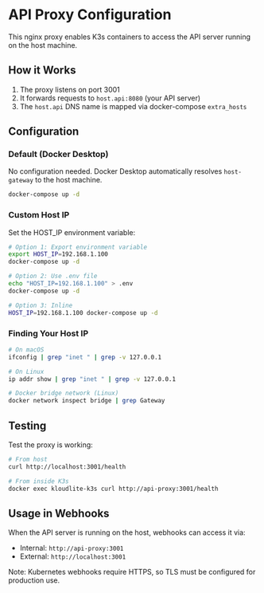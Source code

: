 # API Proxy Configuration

This nginx proxy enables K3s containers to access the API server running on the host machine.

## How it Works

1. The proxy listens on port 3001
2. It forwards requests to `host.api:8080` (your API server)
3. The `host.api` DNS name is mapped via docker-compose `extra_hosts`

## Configuration

### Default (Docker Desktop)

No configuration needed. Docker Desktop automatically resolves `host-gateway` to the host machine.

```bash
docker-compose up -d
```

### Custom Host IP

Set the HOST_IP environment variable:

```bash
# Option 1: Export environment variable
export HOST_IP=192.168.1.100
docker-compose up -d

# Option 2: Use .env file
echo "HOST_IP=192.168.1.100" > .env
docker-compose up -d

# Option 3: Inline
HOST_IP=192.168.1.100 docker-compose up -d
```

### Finding Your Host IP

```bash
# On macOS
ifconfig | grep "inet " | grep -v 127.0.0.1

# On Linux
ip addr show | grep "inet " | grep -v 127.0.0.1

# Docker bridge network (Linux)
docker network inspect bridge | grep Gateway
```

## Testing

Test the proxy is working:

```bash
# From host
curl http://localhost:3001/health

# From inside K3s
docker exec kloudlite-k3s curl http://api-proxy:3001/health
```

## Usage in Webhooks

When the API server is running on the host, webhooks can access it via:
- Internal: `http://api-proxy:3001`
- External: `http://localhost:3001`

Note: Kubernetes webhooks require HTTPS, so TLS must be configured for production use.